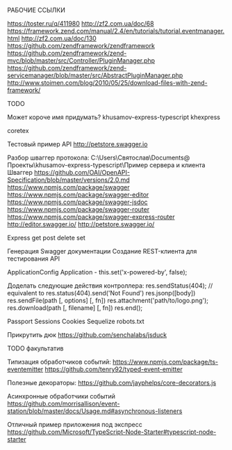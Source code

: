 

РАБОЧИЕ ССЫЛКИ

https://toster.ru/q/411980
http://zf2.com.ua/doc/68
https://framework.zend.com/manual/2.4/en/tutorials/tutorial.eventmanager.html
http://zf2.com.ua/doc/130
https://github.com/zendframework/zendframework
https://github.com/zendframework/zend-mvc/blob/master/src/Controller/PluginManager.php
https://github.com/zendframework/zend-servicemanager/blob/master/src/AbstractPluginManager.php
http://www.stoimen.com/blog/2010/05/25/download-files-with-zend-framework/





TODO

Может короче имя придумать?
khusamov-express-typescript
khexpress

coretex




Тестовый пример API
http://petstore.swagger.io


Разбор шваггер протокола:
C:\Users\Святослав\Documents\@ Проекты\khusamov-express-typescript\Пример сервера и клиента Шваггер
https://github.com/OAI/OpenAPI-Specification/blob/master/versions/2.0.md
https://www.npmjs.com/package/swagger
https://www.npmjs.com/package/swagger-editor
https://www.npmjs.com/package/swagger-jsdoc
https://www.npmjs.com/package/swagger-router
https://www.npmjs.com/package/swagger-express-router
http://editor.swagger.io/
http://petstore.swagger.io/


Express
    get
    post
    delete
    set

Генерация Swagger документации
Создание REST-клиента для тестирования API

    
ApplicationConfig
Application - this.set('x-powered-by', false);


Доделать следующие действия контроллера:
res.sendStatus(404); // equivalent to res.status(404).send('Not Found')
res.jsonp([body])
res.sendFile(path [, options] [, fn])
res.attachment('path/to/logo.png');
res.download(path [, filename] [, fn])
res.end();



Passport
Sessions
Cookies
Sequelize 
robots.txt

Прикрутить дюк https://github.com/senchalabs/jsduck





TODO факультатив

Типизация обработчиков событий:
https://www.npmjs.com/package/ts-eventemitter
https://github.com/tenry92/typed-event-emitter

Полезные декораторы:
https://github.com/jayphelps/core-decorators.js

Асинхронные обработчики событий
https://github.com/morrisallison/event-station/blob/master/docs/Usage.md#asynchronous-listeners

Отличный пример приложения под экспресс
https://github.com/Microsoft/TypeScript-Node-Starter#typescript-node-starter